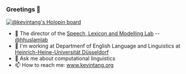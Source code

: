 ### Greetings 👋
[![@kevintang's Holopin board](https://holopin.me/kevintang)](https://holopin.io/@kevintang)

- 🔭 The director of the [Speech, Lexicon and Modelling Lab](https://slam.phil.hhu.de/) -- [@hhuslamlab](https://github.com/hhuslamlab/)
- 🌱 I'm working at Departmenf of English Language and Linguistics at [Heinrich-Heine-Universität Düsseldorf](https://www.anglistik3.hhu.de/)
- 💬 Ask me about computational linguistics
- 📫 How to reach me: www.kevintang.org

<!--
**tang-kevin/tang-kevin** is a ✨ _special_ ✨ repository because its `README.md` (this file) appears on your GitHub profile.


- 🔭 I’m currently working on ...
- 🌱 I’m currently learning ...
- 👯 I’m looking to collaborate on ...
- 🤔 I’m looking for help with ...
- 💬 Ask me about ...
- 📫 How to reach me: ...
- 😄 Pronouns: ...
- ⚡ Fun fact: ...
-->
